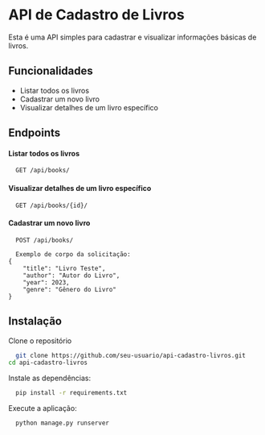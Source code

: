 

# API de Cadastro de Livros

Esta é uma API simples para cadastrar e visualizar informações básicas de livros.

## Funcionalidades

- Listar todos os livros
- Cadastrar um novo livro
- Visualizar detalhes de um livro específico




## Endpoints

#### Listar todos os livros

```http
  GET /api/books/
```

#### Visualizar detalhes de um livro específico

```http
  GET /api/books/{id}/
```

#### Cadastrar um novo livro

```http
  POST /api/books/

  Exemplo de corpo da solicitação:
{
    "title": "Livro Teste",
    "author": "Autor do Livro",
    "year": 2023,
    "genre": "Gênero do Livro"
}
```


## Instalação

Clone o repositório

```bash
  git clone https://github.com/seu-usuario/api-cadastro-livros.git
cd api-cadastro-livros

```
    
Instale as dependências:
```bash
  pip install -r requirements.txt

```

Execute a aplicação:
```bash
  python manage.py runserver

```
